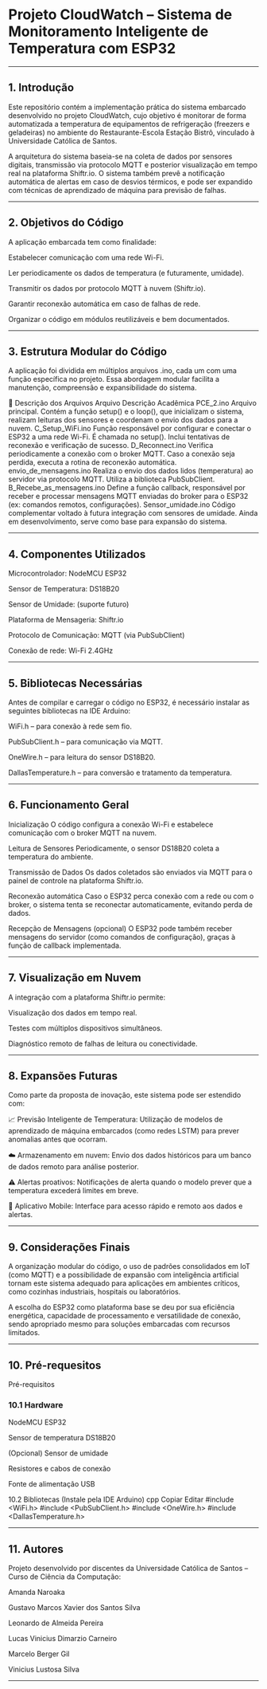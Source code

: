 # Projeto CloudWatch – Sistema de Monitoramento Inteligente de Temperatura com ESP32

---

## 1. Introdução
Este repositório contém a implementação prática do sistema embarcado desenvolvido no projeto CloudWatch, cujo objetivo é monitorar de forma automatizada a temperatura de equipamentos de refrigeração (freezers e geladeiras) no ambiente do Restaurante-Escola Estação Bistrô, vinculado à Universidade Católica de Santos.

A arquitetura do sistema baseia-se na coleta de dados por sensores digitais, transmissão via protocolo MQTT e posterior visualização em tempo real na plataforma Shiftr.io. O sistema também prevê a notificação automática de alertas em caso de desvios térmicos, e pode ser expandido com técnicas de aprendizado de máquina para previsão de falhas.

---

## 2. Objetivos do Código
A aplicação embarcada tem como finalidade:

Estabelecer comunicação com uma rede Wi-Fi.

Ler periodicamente os dados de temperatura (e futuramente, umidade).

Transmitir os dados por protocolo MQTT à nuvem (Shiftr.io).

Garantir reconexão automática em caso de falhas de rede.

Organizar o código em módulos reutilizáveis e bem documentados.

---

## 3. Estrutura Modular do Código
A aplicação foi dividida em múltiplos arquivos .ino, cada um com uma função específica no projeto. Essa abordagem modular facilita a manutenção, compreensão e expansibilidade do sistema.

📁 Descrição dos Arquivos
Arquivo	Descrição Acadêmica
PCE_2.ino	Arquivo principal. Contém a função setup() e o loop(), que inicializam o sistema, realizam leituras dos sensores e coordenam o envio dos dados para a nuvem.
C_Setup_WiFi.ino	Função responsável por configurar e conectar o ESP32 a uma rede Wi-Fi. É chamada no setup(). Inclui tentativas de reconexão e verificação de sucesso.
D_Reconnect.ino	Verifica periodicamente a conexão com o broker MQTT. Caso a conexão seja perdida, executa a rotina de reconexão automática.
envio_de_mensagens.ino	Realiza o envio dos dados lidos (temperatura) ao servidor via protocolo MQTT. Utiliza a biblioteca PubSubClient.
B_Recebe_as_mensagens.ino	Define a função callback, responsável por receber e processar mensagens MQTT enviadas do broker para o ESP32 (ex: comandos remotos, configurações).
Sensor_umidade.ino	Código complementar voltado à futura integração com sensores de umidade. Ainda em desenvolvimento, serve como base para expansão do sistema.

---

## 4. Componentes Utilizados
Microcontrolador: NodeMCU ESP32

Sensor de Temperatura: DS18B20

Sensor de Umidade: (suporte futuro)

Plataforma de Mensageria: Shiftr.io

Protocolo de Comunicação: MQTT (via PubSubClient)

Conexão de rede: Wi-Fi 2.4GHz

---

## 5. Bibliotecas Necessárias
Antes de compilar e carregar o código no ESP32, é necessário instalar as seguintes bibliotecas na IDE Arduino:

WiFi.h – para conexão à rede sem fio.

PubSubClient.h – para comunicação via MQTT.

OneWire.h – para leitura do sensor DS18B20.

DallasTemperature.h – para conversão e tratamento da temperatura.

---

## 6. Funcionamento Geral
Inicialização
O código configura a conexão Wi-Fi e estabelece comunicação com o broker MQTT na nuvem.

Leitura de Sensores
Periodicamente, o sensor DS18B20 coleta a temperatura do ambiente.

Transmissão de Dados
Os dados coletados são enviados via MQTT para o painel de controle na plataforma Shiftr.io.

Reconexão automática
Caso o ESP32 perca conexão com a rede ou com o broker, o sistema tenta se reconectar automaticamente, evitando perda de dados.

Recepção de Mensagens (opcional)
O ESP32 pode também receber mensagens do servidor (como comandos de configuração), graças à função de callback implementada.

---

## 7. Visualização em Nuvem
A integração com a plataforma Shiftr.io permite:

Visualização dos dados em tempo real.

Testes com múltiplos dispositivos simultâneos.

Diagnóstico remoto de falhas de leitura ou conectividade.

---

## 8. Expansões Futuras
Como parte da proposta de inovação, este sistema pode ser estendido com:

📈 Previsão Inteligente de Temperatura: Utilização de modelos de aprendizado de máquina embarcados (como redes LSTM) para prever anomalias antes que ocorram.

☁️ Armazenamento em nuvem: Envio dos dados históricos para um banco de dados remoto para análise posterior.

⚠️ Alertas proativos: Notificações de alerta quando o modelo prever que a temperatura excederá limites em breve.

📲 Aplicativo Mobile: Interface para acesso rápido e remoto aos dados e alertas.

---

## 9. Considerações Finais
A organização modular do código, o uso de padrões consolidados em IoT (como MQTT) e a possibilidade de expansão com inteligência artificial tornam este sistema adequado para aplicações em ambientes críticos, como cozinhas industriais, hospitais ou laboratórios.

A escolha do ESP32 como plataforma base se deu por sua eficiência energética, capacidade de processamento e versatilidade de conexão, sendo apropriado mesmo para soluções embarcadas com recursos limitados.

---
## 10. Pré-requesitos
Pré-requisitos
### 10.1 Hardware
NodeMCU ESP32

Sensor de temperatura DS18B20

(Opcional) Sensor de umidade

Resistores e cabos de conexão

Fonte de alimentação USB

10.2 Bibliotecas (Instale pela IDE Arduino)
cpp
Copiar
Editar
#include <WiFi.h>
#include <PubSubClient.h>
#include <OneWire.h>
#include <DallasTemperature.h>

---

## 11. Autores
Projeto desenvolvido por discentes da Universidade Católica de Santos – Curso de Ciência da Computação:

Amanda Naroaka

Gustavo Marcos Xavier dos Santos Silva

Leonardo de Almeida Pereira

Lucas Vinicius Dimarzio Carneiro

Marcelo Berger Gil

Vinicius Lustosa Silva

---
